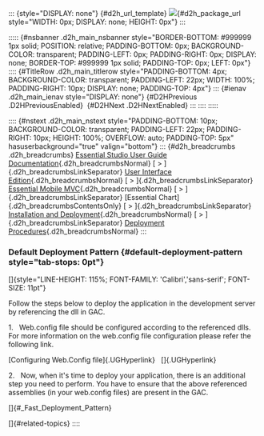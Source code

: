 ::: {style="DISPLAY: none"}
[](ms-xhelp:///?Id=d2h_url_template){#d2h_url_template} ![](!package_url!){#d2h_package_url style="WIDTH: 0px; DISPLAY: none; HEIGHT: 0px"}
:::

::::: {#nsbanner .d2h_main_nsbanner style="BORDER-BOTTOM: #999999 1px solid; POSITION: relative; PADDING-BOTTOM: 0px; BACKGROUND-COLOR: transparent; PADDING-LEFT: 0px; PADDING-RIGHT: 0px; DISPLAY: none; BORDER-TOP: #999999 1px solid; PADDING-TOP: 0px; LEFT: 0px"}
:::: {#TitleRow .d2h_main_titlerow style="PADDING-BOTTOM: 4px; BACKGROUND-COLOR: transparent; PADDING-LEFT: 22px; WIDTH: 100%; PADDING-RIGHT: 10px; DISPLAY: none; PADDING-TOP: 4px"}
::: {#ienav .d2h_main_ienav style="DISPLAY: none"}
[](ms-xhelp:///?Id=d41523f5-6a84-4e6d-b347-ec02b8ded59f){#D2HPrevious .D2HPreviousEnabled}  [](ms-xhelp:///?Id=716fea13-703e-49a6-bdc4-d896af4a29d0){#D2HNext .D2HNextEnabled}
:::
::::
:::::

:::: {#nstext .d2h_main_nstext style="PADDING-BOTTOM: 10px; BACKGROUND-COLOR: transparent; PADDING-LEFT: 22px; PADDING-RIGHT: 10px; HEIGHT: 100%; OVERFLOW: auto; PADDING-TOP: 5px" hasuserbackground="true" valign="bottom"}
::: {#d2h_breadcrumbs .d2h_breadcrumbs}
[Essential Studio User Guide Documentation](ms-xhelp:///?Id=12457748-09e3-4d74-a240-8e049cedf030){.d2h_breadcrumbsNormal} [ \> ]{.d2h_breadcrumbsLinkSeparator} [User Interface Edition](ms-xhelp:///?Id=c29296b7-531c-413b-a0ec-488ca1f7f669){.d2h_breadcrumbsNormal} [ \> ]{.d2h_breadcrumbsLinkSeparator} [Essential Mobile MVC](ms-xhelp:///?Id=74df42e3-5434-4590-9be6-3ae2f911cbbc){.d2h_breadcrumbsNormal} [ \> ]{.d2h_breadcrumbsLinkSeparator} [Essential Chart]{.d2h_breadcrumbsContentsOnly} [ \> ]{.d2h_breadcrumbsLinkSeparator} [Installation and Deployment](ms-xhelp:///?Id=6316418c-94a2-4b19-b637-a43b027933ed){.d2h_breadcrumbsNormal} [ \> ]{.d2h_breadcrumbsLinkSeparator} [Deployment Procedures](ms-xhelp:///?Id=166911cf-08ae-42fb-9dcc-180c4d87359f){.d2h_breadcrumbsNormal}
:::

### Default Deployment Pattern {#default-deployment-pattern style="tab-stops: 0pt"}

[]{style="LINE-HEIGHT: 115%; FONT-FAMILY: 'Calibri','sans-serif'; FONT-SIZE: 11pt"} 

Follow the steps below to deploy the application in the development server by referencing the dll in GAC.

1.   Web.config file should be configured according to the referenced dlls. For more information on the web.config file configuration please refer the following link.

[Configuring Web.Config file]{.UGHyperlink}   []{.UGHyperlink}

2.   Now, when it\'s time to deploy your application, there is an additional step you need to perform. You have to ensure that the above referenced assemblies (in your web.config files) are present in the GAC.

[]{#_Fast_Deployment_Pattern}  

[]{#related-topics}
::::
